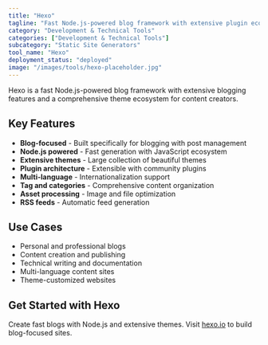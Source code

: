 ```yaml
---
title: "Hexo"
tagline: "Fast Node.js-powered blog framework with extensive plugin ecosystem"
category: "Development & Technical Tools"
categories: ["Development & Technical Tools"]
subcategory: "Static Site Generators"
tool_name: "Hexo"
deployment_status: "deployed"
image: "/images/tools/hexo-placeholder.jpg"
---
```

Hexo is a fast Node.js-powered blog framework with extensive blogging features and a comprehensive theme ecosystem for content creators.

## Key Features

- **Blog-focused** - Built specifically for blogging with post management
- **Node.js powered** - Fast generation with JavaScript ecosystem
- **Extensive themes** - Large collection of beautiful themes
- **Plugin architecture** - Extensible with community plugins
- **Multi-language** - Internationalization support
- **Tag and categories** - Comprehensive content organization
- **Asset processing** - Image and file optimization
- **RSS feeds** - Automatic feed generation

## Use Cases

- Personal and professional blogs
- Content creation and publishing
- Technical writing and documentation
- Multi-language content sites
- Theme-customized websites

## Get Started with Hexo

Create fast blogs with Node.js and extensive themes. Visit [hexo.io](https://hexo.io) to build blog-focused sites.
